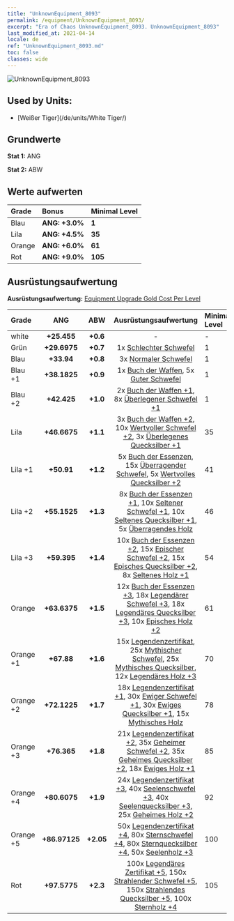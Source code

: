 ```yaml
---
title: "UnknownEquipment_8093"
permalink: /equipment/UnknownEquipment_8093/
excerpt: "Era of Chaos UnknownEquipment_8093. UnknownEquipment_8093"
last_modified_at: 2021-04-14
locale: de
ref: "UnknownEquipment_8093.md"
toc: false
classes: wide
---
```


  ![UnknownEquipment_8093](/images/e/e_8093.png)

## Used by Units:

* [Weißer Tiger](/de/units/White Tiger/) 


## Grundwerte
 **Stat 1:** ANG

 **Stat 2:** ABW

## Werte aufwerten

  |     Grade    |   Bonus | Minimal Level | 
  |:-------------|:--------|:--------------| 
  | Blau | **ANG: +3.0%** | **1** | 
  | Lila | **ANG: +4.5%** | **35** | 
  | Orange | **ANG: +6.0%** | **61** | 
  | Rot | **ANG: +9.0%** | **105** | 


## Ausrüstungsaufwertung
 **Ausrüstungsaufwertung:** [Equipment Upgrade Gold Cost Per Level](/equipment/EquipmentUpgradeCostPerLevel/) 

  |          Grade      | ANG | ABW | Ausrüstungsaufwertung | Minimal Level |
  |:--------------------|:---------:|:---------:|:----------------:|:--------------|
  | white | **+25.455** | **+0.6** | - | - |
  | Grün | **+29.6975** | **+0.7** | 1x [Schlechter Schwefel](/de/Items/mat_3/) | 1 |
  | Blau | **+33.94** | **+0.8** | 3x [Normaler Schwefel](/de/Items/mat_9/) | 1 |
  | Blau +1 | **+38.1825** | **+0.9** | 1x [Buch der Waffen](/de/Items/mat_18/), 5x [Guter Schwefel](/de/Items/mat_15/) | 1 |
  | Blau +2 | **+42.425** | **+1.0** | 2x [Buch der Waffen +1](/de/Items/mat_25/), 8x [Überlegener Schwefel +1](/de/Items/mat_22/) | 1 |
  | Lila | **+46.6675** | **+1.1** | 3x [Buch der Waffen +2](/de/Items/mat_32/), 10x [Wertvoller Schwefel +2](/de/Items/mat_29/), 3x [Überlegenes Quecksilber +1](/de/Items/mat_21/) | 35 |
  | Lila +1 | **+50.91** | **+1.2** | 5x [Buch der Essenzen](/de/Items/mat_39/), 15x [Überragender Schwefel](/de/Items/mat_36/), 5x [Wertvolles Quecksilber +2](/de/Items/mat_28/) | 41 |
  | Lila +2 | **+55.1525** | **+1.3** | 8x [Buch der Essenzen +1](/de/Items/mat_46/), 10x [Seltener Schwefel +1](/de/Items/mat_43/), 10x [Seltenes Quecksilber +1](/de/Items/mat_42/), 5x [Überragendes Holz](/de/Items/mat_34/) | 46 |
  | Lila +3 | **+59.395** | **+1.4** | 10x [Buch der Essenzen +2](/de/Items/mat_53/), 15x [Epischer Schwefel +2](/de/Items/mat_50/), 15x [Episches Quecksilber +2](/de/Items/mat_49/), 8x [Seltenes Holz +1](/de/Items/mat_41/) | 54 |
  | Orange | **+63.6375** | **+1.5** | 12x [Buch der Essenzen +3](/de/Items/mat_60/), 18x [Legendärer Schwefel +3](/de/Items/mat_57/), 18x [Legendäres Quecksilber +3](/de/Items/mat_56/), 10x [Episches Holz +2](/de/Items/mat_48/) | 61 |
  | Orange +1 | **+67.88** | **+1.6** | 15x [Legendenzertifikat](/de/Items/mat_67/), 25x [Mythischer Schwefel](/de/Items/mat_64/), 25x [Mythisches Quecksilber](/de/Items/mat_63/), 12x [Legendäres Holz +3](/de/Items/mat_55/) | 70 |
  | Orange +2 | **+72.1225** | **+1.7** | 18x [Legendenzertifikat +1](/de/Items/mat_74/), 30x [Ewiger Schwefel +1](/de/Items/mat_71/), 30x [Ewiges Quecksilber +1](/de/Items/mat_70/), 15x [Mythisches Holz](/de/Items/mat_62/) | 78 |
  | Orange +3 | **+76.365** | **+1.8** | 21x [Legendenzertifikat +2](/de/Items/mat_81/), 35x [Geheimer Schwefel +2](/de/Items/mat_78/), 35x [Geheimes Quecksilber +2](/de/Items/mat_77/), 18x [Ewiges Holz +1](/de/Items/mat_69/) | 85 |
  | Orange +4 | **+80.6075** | **+1.9** | 24x [Legendenzertifikat +3](/de/Items/mat_88/), 40x [Seelenschwefel +3](/de/Items/mat_85/), 40x [Seelenquecksilber +3](/de/Items/mat_84/), 25x [Geheimes Holz +2](/de/Items/mat_76/) | 92 |
  | Orange +5 | **+86.97125** | **+2.05** | 50x [Legendenzertifikat +4](/de/Items/mat_95/), 80x [Sternschwefel +4](/de/Items/mat_92/), 80x [Sternquecksilber +4](/de/Items/mat_91/), 50x [Seelenholz +3](/de/Items/mat_83/) | 100 |
  | Rot | **+97.5775** | **+2.3** | 100x [Legendäres Zertifikat +5](/de/Items/mat_102/), 150x [Strahlender Schwefel +5](/de/Items/mat_99/), 150x [Strahlendes Quecksilber +5](/de/Items/mat_98/), 100x [Sternholz +4](/de/Items/mat_90/) | 105 |

